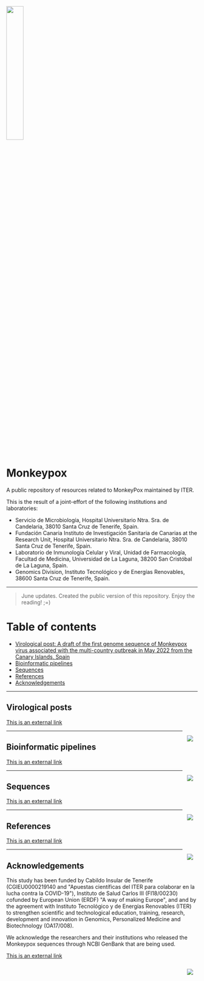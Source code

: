 <!-- ------------------ HEADER ------------------ -->
<!-- Developed and maintained by Genomics Division
<!-- of the Institute of Technology an Renewable Energy (ITER)
<!-- Tenerife, Canary Islands, SPAIN
<!-- See the "Contact us" section to collaborate with us to growth
<!-- this repository. ;=)

<!-- ------------------ SECTION ------------------ -->
<p align="left">
  <a href="https://www.iter.es" title="Instituto Tecnológico y de Energ&iacute;as Renovables (ITER) / Institute of Technology and Renewable Energy (ITER)">
    <img src="https://github.com/genomicsITER/monkeypox/blob/main/images/ITER_logo.png" width="30%" /> 
    
  </a>
</p>

# Monkeypox
A public repository of resources related to MonkeyPox maintained by ITER.

This is the result of a joint-effort of the following institutions and laboratories:
<ul>
 <li>Servicio de Microbiología, Hospital Universitario Ntra. Sra. de Candelaria, 38010 Santa Cruz de Tenerife, Spain.</li>
 <li>Fundación Canaria Instituto de Investigación Sanitaria de Canarias at the Research Unit, Hospital Universitario Ntra. Sra. de Candelaria, 38010 Santa Cruz de Tenerife, Spain.</li>
 <li>Laboratorio de Inmunología Celular y Viral, Unidad de Farmacología, Facultad de Medicina, Universidad de La Laguna, 38200 San Cristóbal de La Laguna, Spain.</li>
 <li>Genomics Division, Instituto Tecnológico y de Energías Renovables, 38600 Santa Cruz de Tenerife, Spain.</li>
</ul>

<hr>
<!-- ------------------ SECTION ------------------ -->

> June updates. Created the public version of this repository. Enjoy the reading! ;=)

# Table of contents #
<ul>
  <li><a href="#Virological">Virological post: A draft of the first genome sequence of Monkeypox virus associated with the multi-country outbreak in May 2022 from the Canary Islands, Spain</a></li>
  <li><a href="#ilink2">Bioinformatic pipelines</a></li>
  <li><a href="#ilink3">Sequences</a></li>
  <li><a href="#ilink4">References</a></li>
  <li><a href="#ilink5">Acknowledgements</a></li>
  </ul>

<hr>
<!-- ------------------ SECTION 1 ------------------ -->

<a name="ilink1"></a>
## Virological posts ##

[This is an external link](https://github.com/genomicsITER/monkeypox)

<p align="right">
  <a href="#Monkeypox" title="Up">
    <img src="https://github.com/genomicsITER/monkeypox/blob/main/images/home-icon.png" style="float: right; margin: 10px; padding: 2px;" />
  </a>
</p>

<hr>
<!-- ------------------ SECTION 2 ------------------ -->

<a name="ilink2"></a>
## Bioinformatic pipelines ##

[This is an external link](https://github.com/genomicsITER/monkeypox)

<p align="right">
  <a href="#Monkeypox" title="Up">
    <img src="https://github.com/genomicsITER/monkeypox/blob/main/images/home-icon.png" style="float: right; margin: 10px; padding: 2px;" />
  </a>
</p>


<hr>
<!-- ------------------ SECTION 3 ------------------ -->

<a name="ilink3"></a>
## Sequences ##

[This is an external link](https://github.com/genomicsITER/monkeypox)

<p align="right">
  <a href="#Monkeypox" title="Up">
    <img src="https://github.com/genomicsITER/monkeypox/blob/main/images/home-icon.png" style="float: right; margin: 10px; padding: 2px;" />
  </a>
</p>

<hr>
<!-- ------------------ SECTION 4 ------------------ -->

<a name="ilink4"></a>
## References ##

[This is an external link](https://github.com/genomicsITER/monkeypox)

<p align="right">
  <a href="#Monkeypox" title="Up">
    <img src="https://github.com/genomicsITER/monkeypox/blob/main/images/home-icon.png" style="float: right; margin: 10px; padding: 2px;" />
  </a>
</p>

<hr>
<!-- ------------------ SECTION 5 ------------------ -->

<a name="ilink5"></a>
## Acknowledgements ##

This study has been funded by Cabildo Insular de Tenerife (CGIEU0000219140 and "Apuestas científicas del ITER para colaborar en la lucha contra la COVID-19"), Instituto de Salud Carlos III (FI18/00230) cofunded by European Union (ERDF) "A way of making Europe", and and by the agreement with Instituto Tecnológico y de Energías Renovables (ITER) to strengthen scientific and technological education, training, research, development and innovation in Genomics, Personalized Medicine and Biotechnology (OA17/008).

We acknowledge the researchers and their institutions who released the Monkeypox sequences through NCBI GenBank that are being used.

[This is an external link](https://github.com/genomicsITER/monkeypox)

<p align="right">
  <a href="#Monkeypox" title="Up">
    <img src="https://github.com/genomicsITER/monkeypox/blob/main/images/home-icon.png" style="float: right; margin: 10px; padding: 2px;" />
  </a>
</p>
